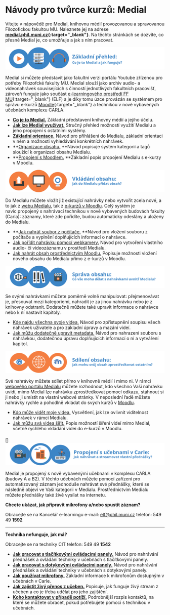 Návody pro tvůrce kurzů: Medial
===============================

Vítejte v nápovědě pro Medial, knihovnu médií provozovanou a spravovanou
Filozofickou fakultou MU. Naleznete jej na adrese
**[medial.phil.muni.cz](http://medial.phil.muni.cz/){:target="_blank"}**. Na těchto
stránkách se dozvíte, co přesně Medial je, co umožňuje a jak s ním
pracovat.



![](home/zakladni_prehled.png)

Medial si můžete představit jako fakultní verzi portálu Youtube zřízenou
pro potřeby Filozofcké fakulty MU. Medial slouží jako archiv audio- a
videonahrávek souvisejících s činností jednotlivých fakultních
pracovišť, zároveň funguje jako součást [e-learningového prostředí FF
MU](http://elf.phil.muni.cz){:target="_blank"} (ELF) a je díky tomu úzce provázán se
systémem pro správu e-kurzů [Moodle](https://moodle.org/){:target="_blank"} a technikou v
nově vybavených učebnách komplexu CARLA.

-   [**Co je to Medial.**](/co-je-to-medial) Základní představení
    knihovny médií a jejího účelu.
-   **[Jak lze Medial využívat.](/home/vyuziti-medialu)** Stručný
    přehled možností využití Medialu a jeho propojení s ostatními
    systémy.
-   [**Základní orientace.**](/home/zakladni-orientace-v-medialu) Návod
    pro přihlášení do Medialu, základní orientaci v něm a možnosti
    vyhledávání konkrétních nahrávek.
-   **[Organizace
    obsahu.](/home/jak-je-obsah-v-medialu-organizovan) **Návod popisuje
    systém kategorií a tagů sloužící k organizaci obsahu Medialu.
-   **[Propojení s Moodlem.](/home/propojeni-s-moodlem) **Základní popis
    propojení Medialu s e-kurzy v Moodlu.

![](home/vkladani_obsahu-01.png)

Do Medialu můžete vložit již existující nahrávky nebo vytvořit zcela
nové, a to jak z [webu Medialu](http://medial.phil.muni.cz), tak z
[e-kurzů v Moodlu](http://elf.phil.muni.cz/). Celý systém je
navíc propojený s nahrávací technikou v nově vybavených budovách fakulty
(Carla): záznamy, které zde pořídíte, budou automaticky odeslány a
uloženy do Medialu.

-   **[Jak nahrát soubor z
    počítače.](/home/jak-nahrat-do-medialu-soubor-z-pocitace) **Návod
    pro vložení souboru z počítače a vyplnění doplňujících informací o
    nahrávce.
-   [Jak pořídit nahrávku pomocí
    webkamery.](/home/jan-nahrat-video-pomoci-webkamery) Návod pro
    vytvoření vlastního audio- či videozáznamu v prostředí Medialu.
-   [Jak nahrát obsah prostřednictvím
    Moodlu.](/home/jak-vkladat-obsah-prostrednictvim-moodlu) Popisuje
    možnosti vložení nového obsahu do Medialu přímo z e-kurzů v Moodlu.

![](home/sprava_obsahu.png)

Se svými nahrávkami můžete poměrně volně manipulovat: přejmenovávat je,
přesouvat mezi kategoriemi, nahradit je za jinou nahrávku nebo je z
knihovny odstranit. Dodatečně můžete také upravit informace o nahrávce
nebo k ní nastavit kapitoly.

-   [Kde najdu všechna svoje
    videa.](/home/kde-najdu-vsechna-svoje-videa) Návod pro zpřístupnění
    soupisu všech nahrávek uživatele a pro základní úpravy a mazání
    videí.
-   [Jak můžu dodatečně upravit
    metadata.](/home/jak-muazu-dodatecne-upravit-metadata) Návod pro
    nahrazení souboru s nahrávkou, dodatečnou úpravu doplňujících
    informací o ní a vytváření kapitol.

![](home/sdileni_obsahu.png)

Své nahrávky můžete sdílet přímo v knihovně médií i mimo ni. V rámci
[webového portálu Medialu](http://medial.phil.muni.cz) můžete
rozhodnout, kdo všechno Vaši nahrávku uvidí, mimo Medial lze nahrávku
zprostředkovat pomocí odkazu, stáhnout si ji nebo ji umístit na vlastní
webové stránky. V neposlední řadě můžete nahrávky rychle a pohodlně
vkládat do svých kurzů v [Moodlu](http://elf.phil.muni.cz).

-   [Kdo může vidět moje
    videa.](/home/kdo-muaze-videt-muaj-obsah) Vysvětlení, jak lze
    ovlivnit viditelnost nahrávek v rámci Medialu.
-   [Jak můžu svá videa šířit.](/home/jak-muazu-sva-videa-sirit) Popis
    možností šíření videí mimo Medial, včetně rychlého vkládání videí do
    e-kurzů v Moodlu.

#### 

[] ![](home/propojeni_carla_qq.png)

Medial je propojený s nově vybavenými učebnami v komplexu CARLA (budovy
A a B2). V těchto učebnách můžete pomocí zařízení pro automatizovaný
záznam jednoduše nahrávat své přednášky, které se následně objeví ve
Vaší kategorii v Medialu. Prostřednictvím Medialu můžete přednášky také
živě vysílat na internetu.

**Chcete ukázat, jak připravit mikrofony a/nebo spustit záznam?**

Obracejte se na Kancelář e-learningu
e-mail: elf@phil.muni.cz
telefon: 549 49 **1592**

------------------------------------------------------------------------

**Technika nefunguje, jak má?**

Obracejte se na techniky CIT
telefon: 549 49 **1542**



-   **[Jak pracovat s tlačítkovými ovládacími
    panely.](/tlacitkove-panely)** Návod pro nahrávání přednášek a
    ovládání techniky v učebnách s tlačítkovými panely.
-   [**Jak pracovat s dotykovými ovládacími panely.**](/dotykove-panely)
    Návod pro nahrávání přednášek a ovládání techniky v učebnách s
    dotykovými panely.
-   [**Jak používat mikrofony.**](/mikrofony) Základní informace k
    mikrofonům dostupným v učebnách v Carle.
-   [**Jak zajistit živý přenos z učeben.**](/zivy-prenos-live-stream)
    Popisuje, jak funguje živý stream z učeben a co je třeba udělat pro
    jeho zajištění.
-   [**Koho kontaktovat v případě potíží.**](/kontakty) Podrobnější
    rozpis kontaktů, na které se můžete obracet, pokud potřebujete
    pomoci s technikou v učebnách.

